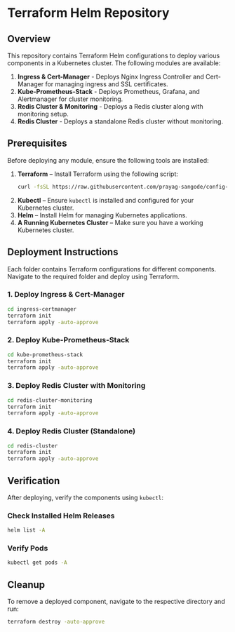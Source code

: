 # Terraform Helm Repository

## Overview
This repository contains Terraform Helm configurations to deploy various components in a Kubernetes cluster. The following modules are available:

1. **Ingress & Cert-Manager** - Deploys Nginx Ingress Controller and Cert-Manager for managing ingress and SSL certificates.
2. **Kube-Prometheus-Stack** - Deploys Prometheus, Grafana, and Alertmanager for cluster monitoring.
3. **Redis Cluster & Monitoring** - Deploys a Redis cluster along with monitoring setup.
4. **Redis Cluster** - Deploys a standalone Redis cluster without monitoring.

## Prerequisites
Before deploying any module, ensure the following tools are installed:

1. **Terraform** – Install Terraform using the following script:
   ```sh
   curl -fsSL https://raw.githubusercontent.com/prayag-sangode/config-scripts/refs/heads/main/terraform/terraform-install-bin.sh | bash
   ```
2. **Kubectl** – Ensure `kubectl` is installed and configured for your Kubernetes cluster.
3. **Helm** – Install Helm for managing Kubernetes applications.
4. **A Running Kubernetes Cluster** – Make sure you have a working Kubernetes cluster.

## Deployment Instructions
Each folder contains Terraform configurations for different components. Navigate to the required folder and deploy using Terraform.

### 1. Deploy Ingress & Cert-Manager
```sh
cd ingress-certmanager
terraform init
terraform apply -auto-approve
```

### 2. Deploy Kube-Prometheus-Stack
```sh
cd kube-prometheus-stack
terraform init
terraform apply -auto-approve
```

### 3. Deploy Redis Cluster with Monitoring
```sh
cd redis-cluster-monitoring
terraform init
terraform apply -auto-approve
```

### 4. Deploy Redis Cluster (Standalone)
```sh
cd redis-cluster
terraform init
terraform apply -auto-approve
```

## Verification
After deploying, verify the components using `kubectl`:

### Check Installed Helm Releases
```sh
helm list -A
```

### Verify Pods
```sh
kubectl get pods -A
```

## Cleanup
To remove a deployed component, navigate to the respective directory and run:
```sh
terraform destroy -auto-approve
```

